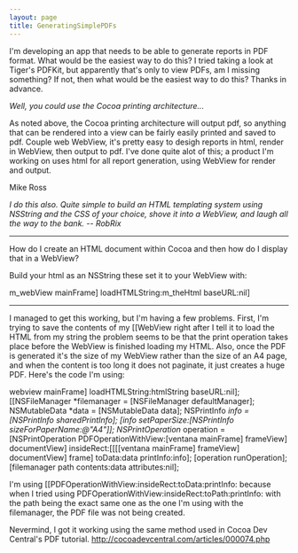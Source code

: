 ```yaml
---
layout: page
title: GeneratingSimplePDFs
---
```


I'm developing an app that needs to be able to generate reports in PDF format. What would be the easiest way to do this? I tried taking a look at Tiger's PDFKit, but apparently that's only to view PDFs, am I missing something? If not, then what would be the easiest way to do this? Thanks in advance.

*Well, you could use the Cocoa printing architecture...*

As noted above, the Cocoa printing architecture will output pdf, so anything that can be rendered into a view can be fairly easily printed and saved to pdf. Couple web WebView, it's pretty easy to desigh reports in html, render in WebView, then output to pdf. I've done quite alot of this; a product I'm working on uses html for all report generation, using WebView for render and output.

Mike Ross

*I do this also. Quite simple to build an HTML templating system using NSString and the CSS of your choice, shove it into a WebView, and laugh all the way to the bank. -- RobRix*

----

How do I create an HTML document within Cocoa and then how do I display that in a WebView?

Build your html as an NSString these set it to your WebView with:
    
m_webView mainFrame] loadHTMLString:m_theHtml baseURL:nil]


----

I managed to get this working, but I'm having a few problems. First, I'm trying to save the contents of my [[WebView right after I tell it to load the HTML from my string the problem seems to be that the print operation takes place before the WebView is finished loading my HTML. Also, once the PDF is generated it's the size of my WebView rather than the size of an A4 page, and when the content is too long it does not paginate, it just creates a huge PDF. Here's the code I'm using:

    
webview mainFrame] loadHTMLString:htmlString baseURL:nil];
[[NSFileManager *filemanager = [NSFileManager defaultManager];
NSMutableData *data = [NSMutableData data];
NSPrintInfo *info = [NSPrintInfo sharedPrintInfo];
[info setPaperSize:[NSPrintInfo sizeForPaperName:@"A4"]];
NSPrintOperation* operation = [NSPrintOperation PDFOperationWithView:[ventana mainFrame] frameView] documentView] insideRect:[[[[ventana mainFrame] frameView] documentView] frame] toData:data printInfo:info];
[operation runOperation];
[filemanager path contents:data attributes:nil];


I'm using [[PDFOperationWithView:insideRect:toData:printInfo: because when I tried using PDFOperationWithView:insideRect:toPath:printInfo: with the path being the exact same one as the one I'm using with the filemanager, the PDF file was not being created.

Nevermind, I got it working using the same method used in Cocoa Dev Central's PDF tutorial. http://cocoadevcentral.com/articles/000074.php

